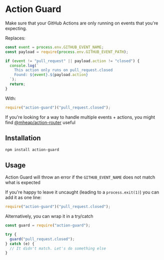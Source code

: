 # Action Guard

Make sure that your GitHub Actions are only running on events that you're expecting.

Replaces:

```javascript
const event = process.env.GITHUB_EVENT_NAME;
const payload = require(process.env.GITHUB_EVENT_PATH);

if (event != "pull_request" || payload.action != "closed") {
  console.log(`
    This action only runs on pull_request.closed
    Found: ${event}.${payload.action}
  `);
  return;
}
```

With:

```javascript
require("action-guard")("pull_request.closed");
```

If you're looking for a way to handle multiple events + actions, you might find [@mheap/action-router](https://github.com/mheap/action-router) useful

## Installation

```bash
npm install action-guard
```

## Usage

Action Guard will throw an error if the `GITHUB_EVENT_NAME` does not match what is expected

If you're happy to leave it uncaught (leading to a `process.exit(1)`) you can add it as one line:

```javascript
require("action-guard")("pull_request.closed");
```

Alternatively, you can wrap it in a try/catch

```javascript
const guard = require("action-guard");

try {
  guard("pull_request.closed");
} catch (e) {
  // It didn't match. Let's do something else
}
```
